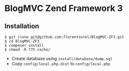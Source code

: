 # BlogMVC Zend Framework 3

## Installation

```
$ git clone git@github.com:florentsorel/BlogMVC-ZF3.git
$ cd BlogMVC-ZF3
$ composer install
$ chmod -R 775 cache/
```

- Create database using `install/database/dump.sql`
- Copy `config/local.php.dist` to `config/local.php`